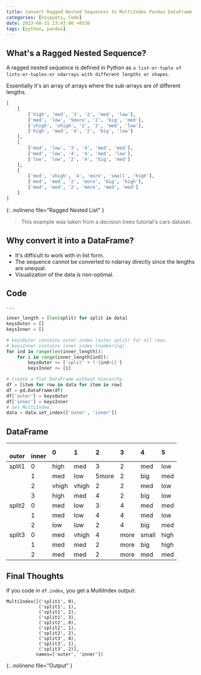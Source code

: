 ```yaml
---
title: Convert Ragged Nested Sequences to MultiIndex Pandas DataFrame
categories: [Snippets, Code]
date: 2023-08-31 23:43:00 +0530
tags: [python, pandas]
---
```


## What's a Ragged Nested Sequence? 
A ragged nested sequence is defined in Python as 
`a list-or-tuple of lists-or-tuples-or ndarrays with different lengths or shapes`.

Essentially it's an array of arrays where the sub-arrays are of different lengths.

```python
[
    [
        ['high', 'med', '3', '2', 'med', 'low'],
        ['med', 'low', '5more', '2', 'big', 'med'],
        ['vhigh', 'vhigh', '2', '2', 'med', 'low'],
        ['high', 'med', '4', '2', 'big', 'low']
    ],
    [
        ['med', 'low', '3', '4', 'med', 'med'],
        ['med', 'low', '4', '4', 'med', 'low'],
        ['low', 'low', '2', '4', 'big', 'med']
    ],
    [
        ['med', 'vhigh', '4', 'more', 'small', 'high'],
        ['med', 'med', '2', 'more', 'big', 'high'],
        ['med', 'med', '2', 'more', 'med', 'med']
    ]
]
```
{: .nolineno file="Ragged Nested List" }
> This example was taken from a decision trees tutorial's cars dataset.

## Why convert it into a DataFrame?
- It's difficult to work with in list form.
- The sequence cannot be converted to ndarray directly since the lengths are unequal.
- Visualization of the data is non-optimal.

## Code
```python
...

inner_length = [len(split) for split in data]
keysOuter = []
keysInner = []

# keysOuter contains outer index (outer split) for all rows.
# keysInner contains inner index (numbering).
for ind in range(len(inner_length)):
    for i in range(inner_length[ind]):
        keysOuter += ['split' + f'{ind+1}']
        keysInner += [i]

# Create a flat DataFrame without hierarchy.
df = [item for row in data for item in row]
df = pd.DataFrame(df)
df['outer'] = keysOuter
df['inner'] = keysInner
# Set MultiIndex.
data = data.set_index(['outer', 'inner'])
```

## DataFrame

| <br/>outer | <br/>inner | 0<br/> | 1<br/> | 2<br/> | 3<br/> | 4<br/> | 5<br/> |
| :--- | :--- | :--- | :--- | :--- | :--- | :--- | :--- |
| split1 | 0 | high | med | 3 | 2 | med | low |
|  | 1 | med | low | 5more | 2 | big | med |
|  | 2 | vhigh | vhigh | 2 | 2 | med | low |
|  | 3 | high | med | 4 | 2 | big | low |
| split2 | 0 | med | low | 3 | 4 | med | med |
|  | 1 | med | low | 4 | 4 | med | low |
|  | 2 | low | low | 2 | 4 | big | med |
| split3 | 0 | med | vhigh | 4 | more | small | high |
|  | 1 | med | med | 2 | more | big | high |
|  | 2 | med | med | 2 | more | med | med |

## Final Thoughts
If you code in `df.index`, you get a MultiIndex output:
```output
MultiIndex([('split1', 0),
            ('split1', 1),
            ('split1', 2),
            ('split1', 3),
            ('split2', 0),
            ('split2', 1),
            ('split2', 2),
            ('split3', 0),
            ('split3', 1),
            ('split3', 2)],
           names=['outer', 'inner'])
```
{: .nolineno file="Output" }